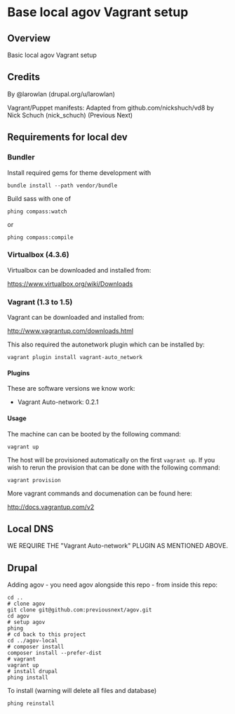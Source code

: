 Base local agov Vagrant setup
===========================

## Overview

Basic local agov Vagrant setup

## Credits

By @larowlan (drupal.org/u/larowlan)

Vagrant/Puppet manifests: Adapted from github.com/nickshuch/vd8 by Nick Schuch (nick_schuch) (Previous Next)

## Requirements for local dev

### Bundler

Install required gems for theme development with

```
bundle install --path vendor/bundle
```

Build sass with one of
```
phing compass:watch
```
or
```
phing compass:compile
```

### Virtualbox (4.3.6)

Virtualbox can be downloaded and installed from:

https://www.virtualbox.org/wiki/Downloads

### Vagrant (1.3 to 1.5)

Vagrant can be downloaded and installed from:

http://www.vagrantup.com/downloads.html

This also required the autonetwork plugin which can be installed by:

```
vagrant plugin install vagrant-auto_network
```

#### Plugins

These are software versions we know work:

* Vagrant Auto-network: 0.2.1

#### Usage

The machine can can be booted by the following command:

```
vagrant up
```

The host will be provisioned automatically on the first `vagrant up`. If you
wish to rerun the provision that can be done with the following command:

```
vagrant provision
```

More vagrant commands and documenation can be found here:

http://docs.vagrantup.com/v2

## Local DNS

WE REQUIRE THE "Vagrant Auto-network" PLUGIN AS MENTIONED ABOVE.

## Drupal

Adding agov - you need agov alongside this repo - from inside this repo:

```
cd ..
# clone agov
git clone git@github.com:previousnext/agov.git
cd agov
# setup agov
phing
# cd back to this project
cd ../agov-local
# composer install
composer install --prefer-dist
# vagrant
vagrant up
# install drupal
phing install
```

To install (warning will delete all files and database)

```
phing reinstall
```
